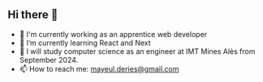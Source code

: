 ## Hi there 👋

- 🔭 I'm currently working as an apprentice web developer
- 🌱 I’m currently learning React and Next
- 🏫 I will study computer science as an engineer at IMT Mines Alès from September 2024.
- 📫 How to reach me: mayeul.deries@gmail.com

<!--
**Mayeul-Deries/mayeul-deries** is a ✨ _special_ ✨ repository because its `README.md` (this file) appears on your GitHub profile.

Here are some ideas to get you started:

- 🔭 I’m currently working on ...
- 🌱 I’m currently learning ...
- 👯 I’m looking to collaborate on ...
- 🤔 I’m looking for help with ...
- 💬 Ask me about ...
- 📫 How to reach me: ...
- 😄 Pronouns: ...
- ⚡ Fun fact: ...
-->

